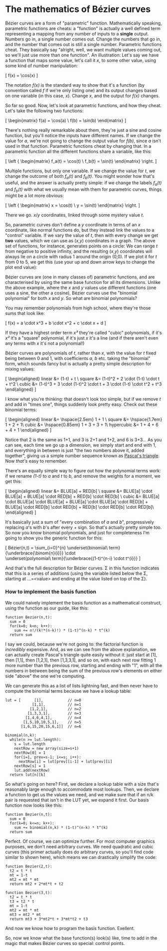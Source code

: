 # The mathematics of Bézier curves

Bézier curves are a form of "parametric" function. Mathematically speaking, parametric functions are cheats: a "function" is actually a well defined term representing a mapping from any number of inputs to a <strong>single</strong> output. Numbers go in, a single number comes out. Change the numbers that go in, and the number that comes out is still a single number. Parametric functions cheat. They basically say "alright, well, we want multiple values coming out, so we'll just use more than one function". An illustration: Let's say we have a function that maps some value, let's call it <i>x</i>, to some other value, using some kind of number manipulation:

\[
  f(x) = \cos(x)
\]

The notation <i>f(x)</i> is the standard way to show that it's a function (by convention called <i>f</i> if we're only listing one) and its output changes based on one variable (in this case, <i>x</i>). Change <i>x</i>, and the output for <i>f(x)</i> changes.

So far so good. Now, let's look at parametric functions, and how they cheat. Let's take the following two functions:

\[
\begin{matrix}
  f(a) = \cos(a) \\
  f(b) = \sin(b)
\end{matrix}
\]

There's nothing really remarkable about them, they're just a sine and cosine function, but you'll notice the inputs have different names. If we change the value for <i>a</i>, we're not going to change the output value for <i>f(b)</i>, since <i>a</i> isn't used in that function. Parametric functions cheat by changing that. In a parametric function all the different functions share a variable, like this:

\[
\left \{ \begin{matrix}
  f_a(t) = \cos(t) \\
  f_b(t) = \sin(t)
\end{matrix} \right.
\]

Multiple functions, but only one variable. If we change the value for <i>t</i>, we change the outcome of both <i>f<sub>a</sub>(t)</i> and <i>f<sub>b</sub>(t)</i>. You might wonder how that's useful, and the answer is actually pretty simple: if we change the labels <i>f<sub>a</sub>(t)</i> and <i>f<sub>b</sub>(t)</i> with what we usually mean with them for parametric curves, things might be a lot more obvious:

\[
\left \{ \begin{matrix}
  x = \cos(t) \\
  y = \sin(t)
\end{matrix} \right.
\]

There we go. <i>x</i>/<i>y</i> coordinates, linked through some mystery value <i>t</i>.

So, parametric curves don't define a <i>y</i> coordinate in terms of an <i>x</i> coordinate, like normal functions do, but they instead link the values to a "control" variable. If we vary the value of <i>t</i>, then with every change we get <strong>two</strong> values, which we can use as (<i>x</i>,<i>y</i>) coordinates in a graph. The above set of functions, for instance, generates points on a circle: We can range <i>t</i> from negative to positive infinity, and the resulting (<i>x</i>,<i>y</i>) coordinates will always lie on a circle with radius 1 around the origin (0,0). If we plot it for <i>t</i> from 0 to 5, we get this (use your up and down arrow keys to change the plot end value):

<Graphic title="A (partial) circle: x=sin(t), y=cos(t)" static={true} setup={this.setup} draw={this.draw} onKeyDown={this.props.onKeyDown}/>

Bézier curves are (one in many classes of) parametric functions, and are characterised by using the same base function for all its dimensions. Unlike the above example, where the <i>x</i> and <i>y</i> values use different functions (one uses a sine, the other a cosine), Bézier curves use the "binomial polynomial" for both <i>x</i> and <i>y</i>. So what are binomial polynomials?

You may remember polynomials from high school, where they're those sums that look like:

\[
  f(x) = a \cdot x^3 + b \cdot x^2 + c \cdot x + d
\]

If they have a highest order term <i>x³</i> they're called "cubic" polynomials, if it's <i>x²</i> it's a "square" polynomial, if it's just <i>x</i> it's a line (and if there aren't even any terms with <i>x</i> it's not a polynomial!)

Bézier curves are polynomials of <i>t</i>, rather than <i>x</i>, with the value for <i>t</i> fixed being between 0 and 1, with coefficients <i>a</i>, <i>b</i> etc. taking the "binomial" form, which sounds fancy but is actually a pretty simple description for mixing values:

\[
\begin{aligned}
  linear &= (1-t) + t \\
  square &= (1-t)^2 + 2 \cdot (1-t) \cdot t + t^2 \\
  cubic &= (1-t)^3 + 3 \cdot (1-t)^2 \cdot t + 3 \cdot (1-t) \cdot t^2 + t^3
\end{aligned}
\]

I know what you're thinking: that doesn't look too simple, but if we remove <i>t</i> and add in "times one", things suddenly look pretty easy. Check out these binomial terms:

\[
\begin{aligned}
  linear &= \hspace{2.5em} 1 + 1 \\
  square &= \hspace{1.7em} 1 + 2 + 1\\
  cubic &= \hspace{0.85em} 1 + 3 + 3 + 1\\
  hypercubic &= 1 + 4 + 6 + 4 + 1
\end{aligned}
\]

Notice that 2 is the same as 1+1, and 3 is 2+1 and 1+2, and 6 is 3+3... As you can see, each time we go up a dimension, we simply start and end with 1, and everything in between is just "the two numbers above it, added together", giving us a simple number sequence known as [Pascal's triangle](https://en.wikipedia.org/wiki/Pascal%27s_triangle). Now <i>that's</i> easy to remember.

There's an equally simple way to figure out how the polynomial terms work: if we rename <i>(1-t)</i> to <i>a</i> and <i>t</i> to <i>b</i>, and remove the weights for a moment, we get this:

\[
\begin{aligned}
  linear &= BLUE[a] + RED[b] \\
  square &= BLUE[a] \cdot BLUE[a] + BLUE[a] \cdot RED[b] + RED[b] \cdot RED[b] \\
  cubic &= BLUE[a] \cdot BLUE[a] \cdot BLUE[a] + BLUE[a] \cdot BLUE[a] \cdot RED[b] + BLUE[a] \cdot RED[b] \cdot RED[b] + RED[b] \cdot RED[b] \cdot RED[b]\\
\end{aligned}
\]

It's basically just a sum of "every combination of <i>a</i> and <i>b</i>", progressively replacing <i>a</i>'s with <i>b</i>'s after every + sign. So that's actually pretty simple too. So now you know binomial polynomials, and just for completeness I'm going to show you the generic function for this:

\[
  Bézier(n,t) = \sum_{i=0}^{n}
                \underset{binomial\ term}{\underbrace{\binom{n}{i}}}
                \cdot\
                \underset{polynomial\ term}{\underbrace{(1-t)^{n-i} \cdot t^{i}}}
\]

And that's the full description for Bézier curves. Σ in this function indicates that this is a series of additions (using the variable listed below the Σ, starting at ...=&lt;value&gt; and ending at the value listed on top of the Σ).

<div className="howtocode">

### How to implement the basis function

We could naively implement the basis function as a mathematical construct, using the function as our guide, like this:

```
function Bezier(n,t):
  sum = 0
  for(k=0; k<n; k++):
    sum += n!/(k!*(n-k)!) * (1-t)^(n-k) * t^(k)
  return sum
```

I say we could, because we're not going to: the factorial function is *incredibly* expensive. And, as we can see from the above explanation, we can actually create Pascal's triangle quite easily without it: just start at [1], then [1,1], then [1,2,1], then [1,3,3,1], and so on, with each next row fitting 1 more number than the previous row, starting and ending with "1", with all the numbers in between being the sum of the previous row's elements on either side "above" the one we're computing.

We can generate this as a list of lists lightning fast, and then never have to compute the binomial terms because we have a lookup table:

```
lut = [      [1],           // n=0
            [1,1],          // n=1
           [1,2,1],         // n=2
          [1,3,3,1],        // n=3
         [1,4,6,4,1],       // n=4
        [1,5,10,10,5,1],    // n=5
       [1,6,15,20,15,6,1]]  // n=6

binomial(n,k):
  while(n >= lut.length):
    s = lut.length
    nextRow = new array(size=s+1)
    nextRow[0] = 1
    for(i=1, prev=s-1; i<=s; i++):
      nextRow[i] = lut[prev][i-1] + lut[prev][i]
    nextRow[s] = 1
    lut.add(nextRow)
  return lut[n][k]
```

So what's going on here? First, we declare a lookup table with a size that's reasonably large enough to accommodate most lookups. Then, we declare a function to get us the values we need, and we make sure that if an n/k pair is requested that isn't in the LUT yet, we expand it first. Our basis function now looks like this:

```
function Bezier(n,t):
  sum = 0
  for(k=0; k<=n; k++):
    sum += binomial(n,k) * (1-t)^(n-k) * t^(k)
  return sum
```

Perfect. Of course, we can optimize further. For most computer graphics purposes, we don't need arbitrary curves. We need quadratic and  cubic curves (this primer actually does do arbitrary curves, so you'll find code similar to shown here), which means we can drastically simplify the code:

```
function Bezier(2,t):
  t2 = t * t
  mt = 1-t
  mt2 = mt * mt
  return mt2 + 2*mt*t + t2

function Bezier(3,t):
  t2 = t * t
  t3 = t2 * t
  mt = 1-t
  mt2 = mt * mt
  mt3 = mt2 * mt
  return mt3 + 3*mt2*t + 3*mt*t2 + t3
```

And now we know how to program the basis function. Exellent.

</div>

So, now we know what the base function(s) look(s) like, time to add in the magic that makes Bézier curves so special: control points.
